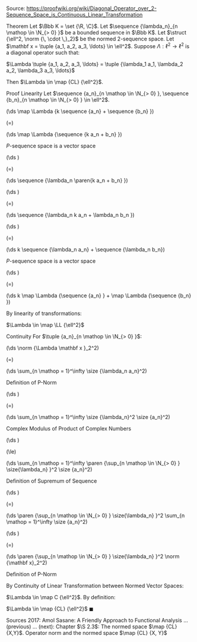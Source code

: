 # 

Source: https://proofwiki.org/wiki/Diagonal_Operator_over_2-Sequence_Space_is_Continuous_Linear_Transformation



Theorem
Let $\Bbb K = \set {\R, \C}$.
Let $\sequence {\lambda_n}_{n \mathop \in \N_{> 0} }$ be a bounded sequence in $\Bbb K$.
Let $\struct {\ell^2, \norm {\, \cdot \,}_2}$ be the normed $2$-sequence space.
Let $\mathbf x = \tuple {a_1, a_2, a_3, \ldots} \in \ell^2$.
Suppose $\Lambda : \ell^2 \to \ell^2$ is a diagonal operator such that:

$\Lambda \tuple {a_1, a_2, a_3, \ldots} = \tuple {\lambda_1 a_1, \lambda_2 a_2, \lambda_3 a_3, \ldots}$

Then $\Lambda \in \map {CL} {\ell^2}$.


Proof
Linearity
Let $\sequence {a_n}_{n \mathop \in \N_{> 0} }, \sequence {b_n}_{n \mathop \in \N_{> 0} } \in \ell^2$.














\(\ds \map \Lambda {k \sequence {a_n} + \sequence {b_n} }\)

\(=\)







\(\ds \map \Lambda {\sequence {k a_n + b_n} }\)





$P$-sequence space is a vector space














\(\ds \)

\(=\)







\(\ds \sequence {\lambda_n \paren{k a_n + b_n} }\)




















\(\ds \)

\(=\)







\(\ds \sequence {\lambda_n k a_n + \lambda_n b_n }\)




















\(\ds \)

\(=\)







\(\ds k \sequence {\lambda_n a_n} + \sequence {\lambda_n b_n}\)





$P$-sequence space is a vector space














\(\ds \)

\(=\)







\(\ds k \map \Lambda {\sequence {a_n} } + \map \Lambda {\sequence {b_n} }\)









By linearity of transformations:

$\Lambda \in \map \LL {\ell^2}$


Continuity
For $\tuple {a_n}_{n \mathop \in \N_{> 0} }$:














\(\ds \norm {\Lambda \mathbf x }_2^2\)

\(=\)







\(\ds \sum_{n \mathop = 1}^\infty \size {\lambda_n a_n}^2\)





Definition of P-Norm














\(\ds \)

\(=\)







\(\ds \sum_{n \mathop = 1}^\infty \size {\lambda_n}^2 \size {a_n}^2\)





Complex Modulus of Product of Complex Numbers














\(\ds \)

\(\le\)







\(\ds \sum_{n \mathop = 1}^\infty \paren {\sup_{n \mathop \in \N_{> 0} } \size{\lambda_n} }^2 \size {a_n}^2\)





Definition of Supremum of Sequence














\(\ds \)

\(=\)







\(\ds \paren {\sup_{n \mathop \in \N_{> 0} } \size{\lambda_n} }^2 \sum_{n \mathop = 1}^\infty \size {a_n}^2\)




















\(\ds \)

\(=\)







\(\ds \paren {\sup_{n \mathop \in \N_{> 0} } \size{\lambda_n} }^2 \norm {\mathbf x}_2^2\)





Definition of P-Norm



By Continuity of Linear Transformation between Normed Vector Spaces:

$\Lambda \in \map C {\ell^2}$.
By definition:

$\Lambda \in \map {CL} {\ell^2}$
$\blacksquare$


Sources
2017: Amol Sasane: A Friendly Approach to Functional Analysis ... (previous) ... (next): Chapter $\S 2.3$: The normed space $\map {CL} {X,Y}$. Operator norm and the normed space $\map {CL} {X, Y}$




